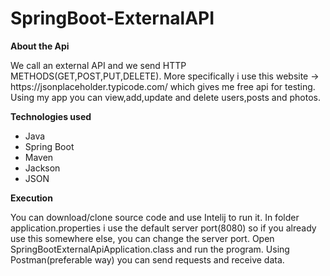 # SpringBoot-ExternalAPI

<b> About the Api </b>

<p> We call an external API and we send HTTP METHODS(GET,POST,PUT,DELETE). More specifically i use this website -> https://jsonplaceholder.typicode.com/ which gives me
free api for testing. Using my app you can view,add,update and delete users,posts and photos. 


<b> Technologies used </b>
<ul> 
<li>Java</li>
<li>Spring Boot</li>
<li>Maven</li>
<li>Jackson</li>
<li>JSON</li>
</ul>

<b> Execution </b>

You can download/clone source code and use Intelij to run it. In folder application.properties i use the default server port(8080) so if you already use this somewhere else, 
you can change the server port. Open SpringBootExternalApiApplication.class and run the program. Using Postman(preferable way) you can send requests and receive data.

